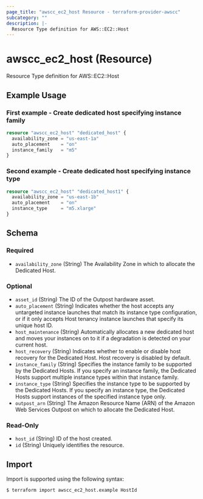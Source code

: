 ```yaml
---
page_title: "awscc_ec2_host Resource - terraform-provider-awscc"
subcategory: ""
description: |-
  Resource Type definition for AWS::EC2::Host
---
```


# awscc_ec2_host (Resource)

Resource Type definition for AWS::EC2::Host

## Example Usage

### First example - Create dedicated host specifying instance family
```terraform
resource "awscc_ec2_host" "dedicated_host" {
  availability_zone = "us-east-1a"
  auto_placement    = "on"
  instance_family   = "m5"
}
```

### Second example - Create dedicated host specifying instance type
```terraform
resource "awscc_ec2_host" "dedicated_host1" {
  availability_zone = "us-east-1b"
  auto_placement    = "on"
  instance_type     = "m5.xlarge"
}
```

<!-- schema generated by tfplugindocs -->
## Schema

### Required

- `availability_zone` (String) The Availability Zone in which to allocate the Dedicated Host.

### Optional

- `asset_id` (String) The ID of the Outpost hardware asset.
- `auto_placement` (String) Indicates whether the host accepts any untargeted instance launches that match its instance type configuration, or if it only accepts Host tenancy instance launches that specify its unique host ID.
- `host_maintenance` (String) Automatically allocates a new dedicated host and moves your instances on to it if a degradation is detected on your current host.
- `host_recovery` (String) Indicates whether to enable or disable host recovery for the Dedicated Host. Host recovery is disabled by default.
- `instance_family` (String) Specifies the instance family to be supported by the Dedicated Hosts. If you specify an instance family, the Dedicated Hosts support multiple instance types within that instance family.
- `instance_type` (String) Specifies the instance type to be supported by the Dedicated Hosts. If you specify an instance type, the Dedicated Hosts support instances of the specified instance type only.
- `outpost_arn` (String) The Amazon Resource Name (ARN) of the Amazon Web Services Outpost on which to allocate the Dedicated Host.

### Read-Only

- `host_id` (String) ID of the host created.
- `id` (String) Uniquely identifies the resource.

## Import

Import is supported using the following syntax:

```shell
$ terraform import awscc_ec2_host.example HostId
```